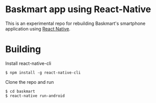 # Baskmart app using React-Native

This is an experimental repo for rebuilding Baskmart's smartphone application using [React Native](https://facebook.github.io/react-native/).

# Building

Install react-native-cli

```
$ npm install -g react-native-cli

```

Clone the repo and run

```
$ cd baskmart
$ react-native run-android

```

